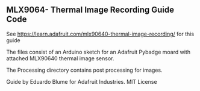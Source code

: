 ## MLX9064- Thermal Image Recording Guide Code

See https://learn.adafruit.com/mlx90640-thermal-image-recording/ for this guide

The files consist of an Arduino sketch for an Adafruit Pybadge moard with attached MLX90640 thermal image sensor.

The Processing directory contains post processing for images.

Guide by Eduardo Blume for Adafruit Industries. MIT License
